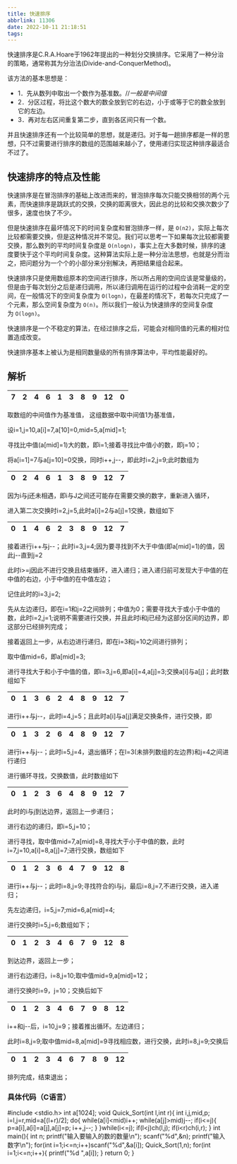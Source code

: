 ```yaml
---
title: 快速排序
abbrlink: 11306
date: 2022-10-11 21:18:51
tags:
---
```


快速排序是C.R.A.Hoare于1962年提出的一种划分交换排序。它采用了一种分治的策略，通常称其为分治法(Divide-and-ConquerMethod)。

该方法的基本思想是：

- 1．先从数列中取出一个数作为基准数。//*一般是中间值*
- 2．分区过程，将比这个数大的数全放到它的右边，小于或等于它的数全放到它的左边。
- 3．再对左右区间重复第二步，直到各区间只有一个数。

并且快速排序还有一个比较简单的思想，就是递归。对于每一趟排序都是一样的思想，只不过需要进行排序的数组的范围越来越小了，使用递归实现这种排序最适合不过了。

## 快速排序的特点及性能

快速排序是在冒泡排序的基础上改进而来的，冒泡排序每次只能交换相邻的两个元素，而快速排序是跳跃式的交换，交换的距离很大，因此总的比较和交换次数少了很多，速度也快了不少。  

但是快速排序在最坏情况下的时间复杂度和冒泡排序一样，是 `O(n2)`，实际上每次比较都需要交换，但是这种情况并不常见。我们可以思考一下如果每次比较都需要交换，那么数列的平均时间复杂度是 `O(nlogn)`，事实上在大多数时候，排序的速度要快于这个平均时间复杂度。这种算法实际上是一种分治法思想，也就是分而治之，把问题分为一个个的小部分来分别解决，再把结果组合起来。  

快速排序只是使用数组原本的空间进行排序，所以所占用的空间应该是常量级的，但是由于每次划分之后是递归调用，所以递归调用在运行的过程中会消耗一定的空间，在一般情况下的空间复杂度为 `O(logn)`，在最差的情况下，若每次只完成了一个元素，那么空间复杂度为 `O(n)`。所以我们一般认为快速排序的空间复杂度为 `O(logn)`。  

快速排序是一个不稳定的算法，在经过排序之后，可能会对相同值的元素的相对位置造成改变。  

快速排序基本上被认为是相同数量级的所有排序算法中，平均性能最好的。

## 解析

| 7   | 2   | 4   | 6   | 1   | 3   | 8   | 9   | 12  | 0   |
|:---:|:---:|:---:|:---:|:---:|:---:|:---:|:---:|:---:|:---:|

取数组的中间值作为基准值， 这组数据中取中间值1为基准值，

设i=1,j=10,a[i]=7,a[10]=0,mid=5,a[mid]=1;

寻找比中值(a[mid]=1)大的数，即i=1;接着寻找比中值小的数，即j=10；

将a[i=1]=7与a[j=10]=0交换，同时i++,j--，即此时i=2,j=9;此时数组为

| 0   | 2   | 4   | 6   | 1   | 3   | 8   | 9   | 12  | 7   |
|:---:|:---:|:---:|:---:|:---:|:---:|:---:|:---:|:---:|:---:|

因为i与j还未相遇，即i与J之间还可能存在需要交换的数字，重新进入循环，

进入第二次交换时i=2,j=5,此时a[i]=2与a[j]=1交换，数组如下

| 0   | 1   | 4   | 6   | 2   | 3   | 8   | 9   | 12  | 7   |
|:---:|:---:|:---:|:---:|:---:|:---:|:---:|:---:|:---:|:---:|

接着进行i++与j--；此时i=3,j=4;因为要寻找到不大于中值(即a[mid]=1)的值，因此j--直到j=2

此时i>=j因此不进行交换且结束循环，进入递归；进入递归前可发现大于中值的在中值的右边，小于中值的在中值左边；

记住此时的i=3,j=2;

先从左边递归，即在i=1和j=2之间排列；中值为0；需要寻找大于或小于中值的数，此时i=2,j=1;说明不需要进行交换，并且此时i和j已经为这部分区间的边界，即这部分已经排列完成；

接着返回上一步，从右边进行递归，即在i=3和j=10之间进行排列；

取中值mid=6，即a[mid]=3;

进行寻找大于和小于中值的值，即i=3,j=6,即a[i]=4,a[j]=3;交换a[i]与a[j]；此时数组如下

| 0   | 1   | 3   | 6   | 2   | 4   | 8   | 9   | 12  | 7   |
|:---:|:---:|:---:|:---:|:---:|:---:|:---:|:---:|:---:|:---:|

进行i++与j--，此时i=4,j=5；且此时a[i]与a[j]满足交换条件，进行交换，即

| 0   | 1   | 3   | 2   | 6   | 4   | 8   | 9   | 12  | 7   |
|:---:|:---:|:---:|:---:|:---:|:---:|:---:|:---:|:---:|:---:|

进行i++与j--；此时i=5,j=4，退出循环；在l=3(未排列数组的左边界)和j=4之间进行递归

进行循环寻找，交换数值，此时数组如下

| 0   | 1   | 2   | 3   | 6   | 4   | 8   | 9   | 12  | 7   |
|:---:|:---:|:---:|:---:|:---:|:---:|:---:|:---:|:---:|:---:|

此时的i与j到达边界，返回上一步递归；

进行右边的递归，即i=5,j=10；

进行寻找，取中值mid=7,a[mid]=8,寻找大于小于中值的数，此时i=7,j=10,a[i]=8,a[j]=7;进行交换，数组如下

| 0   | 1   | 2   | 3   | 6   | 4   | 7   | 9   | 12  | 8   |
|:---:|:---:|:---:|:---:|:---:|:---:|:---:|:---:|:---:|:---:|

进行i++与j--；此时i=8,j=9;寻找符合的i与j，最后i=8,j=7,不进行交换，进入递归；

先左边递归，i=5,j=7;mid=6,a[mid]=4;

进行交换时i=5,j=6;数组如下；

| 0   | 1   | 2   | 3   | 4   | 6   | 7   | 9   | 12  | 8   |
|:---:|:---:|:---:|:---:|:---:|:---:|:---:|:---:|:---:|:---:|

到达边界，返回上一步；

进行右边递归，i=8,j=10;取中值mid=9,a[mid]=12；

进行交换时i=9，j=10；交换后如下

| 0   | 1   | 2   | 3   | 4   | 6   | 7   | 9   | 8   | 12  |
|:---:|:---:|:---:|:---:|:---:|:---:|:---:|:---:|:---:|:---:|

i++和j--后，i=10,j=9；接着推出循环。左边递归；

此时i=8,j=9;取中值mid=8,a[mid]=9寻找相应数，进行交换，此时i=8,j=9;交换后

| 0   | 1   | 2   | 3   | 4   | 6   | 7   | 8   | 9   | 12  |
|:---:|:---:|:---:|:---:|:---:|:---:|:---:|:---:|:---:|:---:|

排列完成，结束退出；

### 具体代码（C语言）

#include <stdio.h>
int a[1024];
void Quick_Sort(int l,int r){
    int i,j,mid,p;
    i=l,j=r,mid=a[(l+r)/2];
    do{
        while(a[i]<mid)i++;
        while(a[j]>mid)j--;
        if(i<=j){
            p=a[i],a[i]=a[j],a[j]=p;
            i++,j--;
        }
    }while(i<=j);
    if(l<j)ch(l,j);
    if(i<r)ch(i,r);
}
int main(){
    int n;
    printf("输入要输入的数的数量\n");
    scanf("%d",&n); 
    printf("输入数字\n");
     for(int i=1;i<=n;i++)scanf("%d",&a[i]);
    Quick_Sort(1,n);
     for(int i=1;i<=n;i++){
         printf("%d ",a[i]); 
     }
     return 0; 
}
